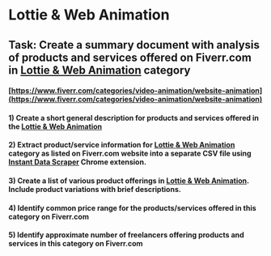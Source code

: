 # Lottie & Web Animation
## Task: Create a summary document with analysis of products and services offered on Fiverr.com in [Lottie & Web Animation](https://www.fiverr.com/categories/video-animation/website-animation) category
#### [https://www.fiverr.com/categories/video-animation/website-animation](https://www.fiverr.com/categories/video-animation/website-animation)
#### 1) Create a short general description for products and services offered in the [Lottie & Web Animation](https://www.fiverr.com/categories/video-animation/website-animation)
#### 2) Extract product/service information for [Lottie & Web Animation](https://www.fiverr.com/categories/video-animation/website-animation) category as listed on Fiverr.com website into a separate CSV file using [Instant Data Scraper](https://chrome.google.com/webstore/detail/instant-data-scraper/ofaokhiedipichpaobibbnahnkdoiiah) Chrome extension.
#### 3) Create a list of various product offerings in [Lottie & Web Animation](https://www.fiverr.com/categories/video-animation/website-animation). Include product variations with brief descriptions.
#### 4) Identify common price range for the products/services offered in this category on Fiverr.com
#### 5) Identify approximate number of freelancers offering products and services in this category on Fiverr.com
